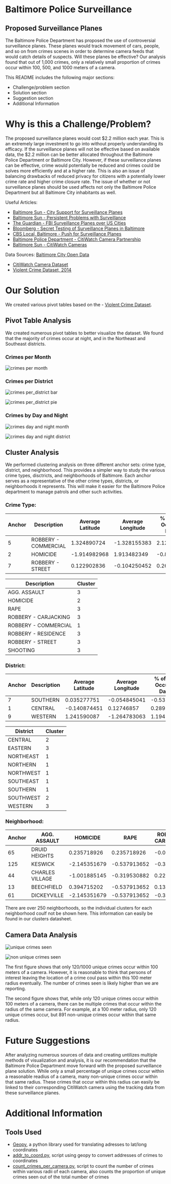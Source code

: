 # Baltimore Police Surveillance
## Proposed Surveillance Planes
The Baltimore Police Department has proposed the use of controversial surveillance planes. These planes would track movement of cars, people, and so on from crimes scenes in order to determine camera feeds that would catch details of suspects. Will these planes be effective? Our analysis found that out of 1,000 crimes, only a relatively small proportion of crimes occur within 100, 500, and 1000 meters of a camera.

This README includes the following major sections:
- Challenge/problem section
- Solution section
- Suggestion section
- Additional Information

# Why is this a Challenge/Problem?
The proposed surveillance planes would cost $2.2 million each year. This is an extremely large investment to go into without  properly understanding its efficacy. If the surveillance planes will not be effective based on available data, the $2.2 million can be better allocated throughout the Baltimore Police Department or Baltimore City. However, if these surveillance planes can be effective, crime would potentially be reduced and crimes could be solves more efficiently and at a higher rate. This is also an issue of balancing drawbacks of reduced privacy for citizens with a potentially lower crime rate and higher crime closure rate. The issue of whether or not surveillance planes should be used affects not only the Baltimore Police Department but all Baltimore City inhabitants as well.

Useful Articles:
- [Baltimore Sun - City Support for Surveillance Planes](https://www.baltimoresun.com/news/crime/bs-md-ci-cr-poll-on-planes-20191014-mmot33qvm5f7pdwznim3qrx4oq-story.html)
- [Baltimore Sun - Persistent Problems with Surveillance](https://www.baltimoresun.com/opinion/editorial/bs-ed-bpd-surveillance-20170214-story.html)
- [The Guardian - FBI Surveillance Planes over US Cities](https://www.theguardian.com/us-news/2015/jun/02/fbi-surveillance-government-planes-cities)
- [Bloomberg - Secret Testing of Surveillance Planes in Baltimore](https://www.bloomberg.com/features/2016-baltimore-secret-surveillance/)
- [CBS Local, Baltimore - Push for Surveillance Planes](https://baltimore.cbslocal.com/2019/08/13/remember-the-surveillance-plane-that-flew-over-baltimore-it-could-fly-again/)
- [Baltimore Police Department - CitiWatch Camera Partnership](https://www.baltimorepolice.org/community/citiwatch-community-partnership-overview)
- [Baltimore Sun - CitiWatch Cameras](https://www.baltimoresun.com/news/crime/bs-md-ci-citiwatch-cameras-20190424-story.html)

Data Sources:
[Baltimore City Open Data](https://data.baltimorecity.gov/)
- [CitiWatch Camera Dataset](https://data.baltimorecity.gov/Public-Safety/CCTV-Cameras/y3f4-umna)
- [Violent Crime Dataset, 2014](https://data.baltimorecity.gov/Crime/Violent-Crime-2014-YTD-Heat-Map/59fg-ary5)

# Our Solution
We created various pivot tables based on the - [Violent Crime Dataset](https://data.baltimorecity.gov/Crime/Violent-Crime-2014-YTD-Heat-Map/59fg-ary5).

## Pivot Table Analysis
We created numerous pivot tables to better visualize the dataset. We found that the majority of crimes occur at night, and in the Northeast and Southeast districts.

### Crimes per Month
![crimes per month](https://github.com/reecewgriffith/Baltimore-Police-Surveillance/blob/master/crimes_per_month.png)

### Crimes per District
![crimes per_district bar](https://github.com/reecewgriffith/Baltimore-Police-Surveillance/blob/master/crime_distr_district_bar.png)

![crimes per_district pie](https://github.com/reecewgriffith/Baltimore-Police-Surveillance/blob/master/crime_distr_district_pie.png)

### Crimes by Day and Night
![crimes day and night month](https://github.com/reecewgriffith/Baltimore-Police-Surveillance/blob/master/crimes_day_night_month.png)

![crimes day and night district](https://github.com/reecewgriffith/Baltimore-Police-Surveillance/blob/master/crimes_day_night_district.png)

## Cluster Analysis
We performed clustering analysis on three different anchor sets: crime type, district, and neighborhood. This provides a simpler way to study the various crime types, disctricts, and neighborhoods of Baltimore. Each anchor serves as a representative of the other crime types, districts, or neighborhoods it represents. This will make it easier for the Baltimore Police department to manage patrols and other such activities.

### Crime Type:

| Anchor | Description | Average Latitude |	Average Longitude |	% of Crimes Occuring in Daytime |	% of Crimes Occuring in Nighttime |	% of Crimes Occuring in Fall |	% of Crimes Occuring in Winter |	% of Crimes Occuring in Spring |	% of Crimes Occuring in Summer |
| ------ | ----------- | ---------------- | ----------------- | ------------------------------- | ----------------------------------- | ---------------------------- | ------------------------------- | ------------------------------- | ------------------------------- |
| 5	| ROBBERY - COMMERCIAL	| 1.324890724	| -1.328155383	| 2.128211772	| -2.128211772	| -0.537335705	| -0.358477321 |	-0.169978668 |	0.534428439 |
| 2	| HOMICIDE	| -1.914982968	| 1.913482349	| -0.848833783	| 0.848833783	| -0.765568719 |	0.023037538	| -2.209080383	| 1.765513852 |
| 7	| ROBBERY - STREET	| 0.122902836	| -0.104250452	| 0.260553951	| -0.260553951	| 0.693194007	| -0.508324696 | 	0.375331936	| -0.224329586 |

| Description | Cluster |
| ----------- | ------ |
| AGG. ASSAULT |	3 |
| HOMICIDE |	2 |
| RAPE |	3 |
| ROBBERY - CARJACKING |	3 |
| ROBBERY - COMMERCIAL |	1 |
| ROBBERY - RESIDENCE	| 3 |
| ROBBERY - STREET |	3 |
| SHOOTING	| 3 |

### District:

| Anchor | Description | Average Latitude |	Average Longitude |	% of Crimes Occuring in Daytime |	% of Crimes Occuring in Nighttime |	% of Crimes Occuring in Fall |	% of Crimes Occuring in Winter |	% of Crimes Occuring in Spring |	% of Crimes Occuring in Summer |
| ------ | ----------- | ---------------- | ----------------- | ------------------------------- | ----------------------------------- | ---------------------------- | ------------------------------- | ------------------------------- | ------------------------------- |
| 7 |	SOUTHERN	| 0.035277751	| -0.054845041	| -0.538965665	| 0.538965665	| -0.590171125 |	0.080835878	| 0.436440822 | 	| 0.020732752 |
| 1	| CENTRAL	| -0.140874451 |	0.12746857	| 0.289375281	| -0.289375281 | 	1.327527375	| -0.313203762	| 0.602305331 |	-1.326427772 |
| 9	| WESTERN |	1.241590087	| -1.264783063	| 1.19475154	| -1.19475154	| -1.22292041	| 1.297408411	| -0.82343211	| 0.43494838 |

| District | Cluster |
| -------- | ------ |
| CENTRAL	| 2	|
| EASTERN	| 3	|
| NORTHEAST	| 1	|
| NORTHERN	| 1	|
| NORTHWEST	| 1	|
| SOUTHEAST	| 1	|
| SOUTHERN	| 1	|
| SOUTHWEST	| 2	|
| WESTERN	| 3	|

### Neighborhood:

| Anchor	|	AGG. ASSAULT |	HOMICIDE	| RAPE |	ROBBERY - CARJACKING |	ROBBERY - COMMERCIAL |	ROBBERY - RESIDENCE	| ROBBERY - STREET |	SHOOTING |
| ------- | ------------ | ---------- | ---- | --------------------- | --------------------- | -------------------- | ---------------- | -------- |
| 65	| DRUID HEIGHTS |	0.235718926 |	0.235718926	| -0.00821465	| -0.303204054	| -0.097762223 |	-0.260428539 |	-0.216698689 |	-0.045683609 |
| 125 |	KESWICK |	-2.145351679	| -0.537913652	| -0.34162476	| -0.303204054 | 	6.524482051	| -0.790032836 |	-1.477117408 |	-0.596442991 |
| 44	| CHARLES VILLAGE	| -1.001885145 |	-0.319530882 |	0.225072304	| -0.037280279 |	0.098073995	| -0.339948704 |	1.108938547 |	-0.440973375 |
| 13 |	BEECHFIELD |	0.394715202	| -0.537913652	| 0.134961464	| -0.303204054 |	-0.571033082	| 1.482653471	| -0.351861701	| 0.190828678 |
| 61 |	DICKEYVILLE	| -2.145351679	| -0.537913652	| -0.34162476	| 13.76683692	| -0.571033082	| -0.790032836 | -1.477117408	| -0.596442991 |

There are over 250 neighborhoods, so the individual clusters for each neighborhood coulf not be shown here. This information can easily be found in our clusters datasheet.

## Camera Data Analysis
![unique crimes seen](https://github.com/reecewgriffith/Baltimore-Police-Surveillance/blob/master/unique_crimes_seen.png)

![non unique crimes seen](https://github.com/reecewgriffith/Baltimore-Police-Surveillance/blob/master/nonunique_crimes_seen.png)

The first figure shows that only 120/1000 unique crimes occur within 100 meters of a camera. However, it is reasonable to think that persons of interest leaving the location of a crime coul pass within this 100 meter radius eventually. The number of crimes seen is likely higher than we are reporting.

The second figure shows that, while only 120 unique crimes occur within 100 meters of a camera, there can be multiple crimes that occur within the radius of the same camera. For example, at a 100 meter radius, only 120 unique crimes occur, but 891 non-unique crimes occur within that same radius.

# Future Suggestions
After analyzing numerous sources of data and creating untilizes multiple methods of visualization and analysis, it is our recommendation that the Baltimore Police Department move forward with the proposed surveillance plane solution. While only a small percentage of unique crimes occur within a reasonable readius of a camera, many non-unique crimes occur within that same radius. These crimes that occur within this radius can easily be linked to their corresponding CitiWatch camera using the tracking data from these surveillance planes.

# Additional Information

## Tools Used
- [Geopy](https://geopy.readthedocs.io/en/stable/), a python library used for translating adresses to lat/long coordinates
- [addr_to_coord.py](https://github.com/reecewgriffith/Baltimore-City-Data-Project/blob/master/addr_to_coord.py), script using geopy to convert addresses of crimes to coordinates
- [count_crimes_per_camera.py](https://github.com/reecewgriffith/Baltimore-City-Data-Project/blob/master/count_crimes_per_camera.py), script to count the number of crimes within various radii of each camera, also counts the proportion of unique crimes seen out of the total number of crimes

